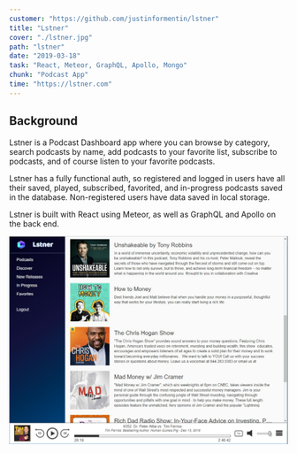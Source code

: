 ```yaml
---
customer: "https://github.com/justinformentin/lstner"
title: "Lstner"
cover: "./lstner.jpg"
path: "lstner"
date: "2019-03-18"
task: "React, Meteor, GraphQL, Apollo, Mongo"
chunk: "Podcast App"
time: "https://lstner.com"
---
```

## Background
Lstner is a Podcast Dashboard app where you can browse by category, search podcasts by name, add podcasts to your favorite list, subscribe to podcasts, and of course listen to your favorite podcasts.

Lstner has a fully functional auth, so registered and logged in users have all their saved, played, subscribed, favorited, and in-progress podcasts saved in the database. Non-registered users have data saved in local storage.

Lstner is built with React using Meteor, as well as GraphQL and Apollo on the back end.

![](./lstner.jpg)
